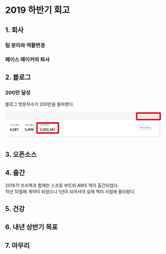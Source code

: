 # 2019 하반기 회고

## 1. 회사

### 팀 분리와 역활변경

### 

### 페이스 메이커의 퇴사


## 2. 블로그


### 200만 달성

블로그 방문자수가 200만을 돌파했다.

![blog](./images/blog1.png)


## 3. 오픈소스

## 4. 출간

2019.11 프리렉과 함께한 스프링 부트와 AWS 책이 출간되었다.  
작년 10월에 계약이 되었으니 1년이 되어서야 실제 책이 서점에 올라왔다.  


## 5. 건강


## 6. 내년 상반기 목표


## 7. 마무리


